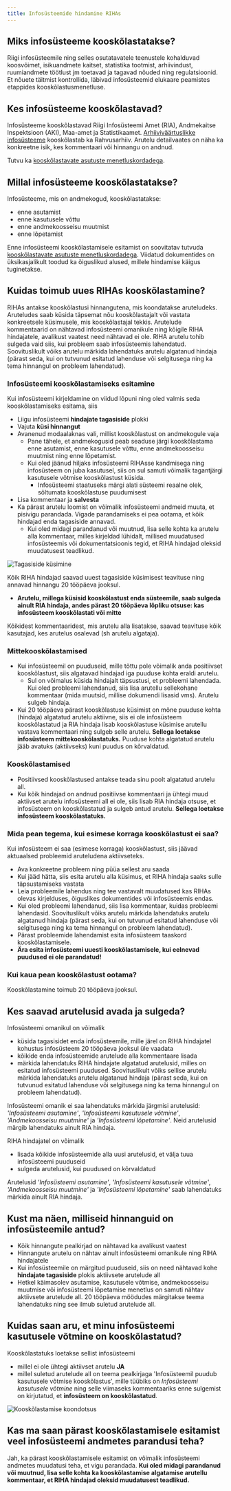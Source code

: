 ```yaml
---
title: Infosüsteemide hindamine RIHAs
---
```


## Miks infosüsteeme kooskõlastatakse?

Riigi infosüsteemile ning selles osutatavatele teenustele kohalduvad koosvõimet, isikuandmete kaitset, statistika tootmist, arhiivindust, ruumiandmete töötlust jm toetavad ja tagavad nõuded ning regulatsioonid. Et nõuete täitmist kontrollida, läbivad infosüsteemid elukaare peamistes etappides kooskõlastusmenetluse.

## Kes infosüsteeme kooskõlastavad?

Infosüsteeme kooskõlastavad Riigi Infosüsteemi Amet (RIA), Andmekaitse Inspektsioon (AKI), Maa-amet ja Statistikaamet. [Arhiiviväärtuslikke infosüsteeme](http://www.ra.ee/arhiivihaldus/digitaalarhiivindus/andmekogude-arhiveerimine/) kooskõlastab ka Rahvusarhiiv.
Arutelu detailvaates on näha ka konkreetne isik, kes kommentaari või hinnangu on andnud.

Tutvu ka [kooskõlastavate asutuste menetluskordadega](https://www.ria.ee/et/riigi-infosusteem/riha/kooskolastamine.html).

## Millal infosüsteeme kooskõlastatakse?

Infosüsteeme, mis on andmekogud, kooskõlastatakse:
- enne asutamist
- enne kasutusele võttu
- enne andmekoosseisu muutmist
- enne lõpetamist

Enne infosüsteemi kooskõlastamisele esitamist on soovitatav tutvuda [kooskõlastavate asutuste menetluskordadega](https://www.ria.ee/et/riigi-infosusteem/riha/kooskolastamine.html). Viidatud dokumentides on üksikasjalikult toodud ka õiguslikud alused, millele hindamise käigus tuginetakse.

## Kuidas toimub uues RIHAs kooskõlastamine?

RIHAs antakse kooskõlastusi hinnangutena, mis koondatakse aruteludeks. Aruteludes saab küsida täpsemat nõu kooskõlastajalt või vastata konkreetsele küsimusele, mis kooskõlastajal tekkis. Arutelude kommentaarid on nähtavad infosüsteemi omanikule ning kõigile RIHA hindajatele, avalikust vaatest need nähtavad ei ole. RIHA arutelu tohib sulgeda vaid siis, kui probleem saab infosüsteemis lahendatud. Soovituslikult võiks arutelu märkida lahendatuks arutelu algatanud hindaja (pärast seda, kui on tutvunud esitatud lahenduse või selgitusega ning ka tema hinnangul on probleem lahendatud).

### Infosüsteemi kooskõlastamiseks esitamine

Kui infosüsteemi kirjeldamine on viidud lõpuni ning oled valmis seda kooskõlastamiseks esitama, siis
- Liigu infosüsteemi **hindajate tagasiside** plokki
- Vajuta **küsi hinnangut**
- Avanenud modaalaknas vali, millist kooskõlastust on andmekogule vaja
  - Pane tähele, et andmekogusid peab seaduse järgi kooskõlastama enne asutamist, enne kasutusele võttu, enne andmekoosseisu muutmist ning enne lõpetamist.
  - Kui oled jäänud hiljaks infosüsteemi RIHAsse kandmisega ning infosüsteem on juba kasutusel, siis on sul samuti võimalik tagantjärgi kasutusele võtmise kooskõlastust küsida. 
    - Infosüsteemi staatuseks märgi alati süsteemi reaalne olek, sõltumata kooskõlastuse puudumisest
- Lisa kommentaar ja **salvesta**
- Ka pärast arutelu loomist on võimalik infosüsteemi andmeid muuta, et pisivigu parandada. Vigade parandamiseks ei pea ootama, et kõik hindajad enda tagasiside annavad.
  - Kui oled midagi parandanud või muutnud, lisa selle kohta ka arutelu alla kommentaar, milles kirjeldad lühidalt, millised muudatused infosüsteemis või dokumentatsioonis tegid, et RIHA hindajad oleksid muudatusest teadlikud.

![Tagasiside küsimine](assets/images/data/submit-for-review.gif "Hindajatelt tagasiside küsimine")

Kõik RIHA hindajad saavad uuest tagasiside küsimisest teavituse ning annavad hinnangu 20 tööpäeva jooksul.

- **Arutelu, millega küsisid kooskõlastust enda süsteemile, saab sulgeda ainult RIA hindaja, andes pärast 20 tööpäeva lõpliku otsuse: kas infosüsteem kooskõlastati või mitte**

Kõikidest kommentaaridest, mis arutelu alla lisatakse, saavad teavituse kõik kasutajad, kes arutelus osalevad (sh arutelu algataja).

### Mittekooskõlastamised
- Kui infosüsteemil on puuduseid, mille tõttu pole võimalik anda positiivset kooskõlastust, siis algatavad hindajad iga puuduse kohta eraldi arutelu.
  - Sul on võimalus küsida hindajalt täpsustusi, et probleemi lahendada. Kui oled probleemi lahendanud, siis lisa arutellu sellekohane kommentaar (mida muutsid, millise dokumendi lisasid vms). Arutelu sulgeb hindaja.
- Kui 20 tööpäeva pärast kooskõlastuse küsimist on mõne puuduse kohta (hindaja) algatatud arutelu aktiivne, siis ei ole infosüsteem kooskõlastatud ja RIA hindaja lisab kooskõlastuse küsimise arutellu vastava kommentaari ning sulgeb selle arutelu. **Sellega loetakse infosüsteem mittekooskõlastatuks.** Puuduse kohta algatatud arutelu jääb avatuks (aktiivseks) kuni puudus on kõrvaldatud.

### Kooskõlastamised
- Positiivsed kooskõlastused antakse teada sinu poolt algatatud arutelu all.
- Kui kõik hindajad on andnud positiivse kommentaari ja ühtegi muud aktiivset arutelu infosüsteemi all ei ole, siis lisab RIA hindaja otsuse, et infosüsteem on kooskõlastatud ja sulgeb antud arutelu. **Sellega loetakse infosüsteem kooskõlastatuks.**

### Mida pean tegema, kui esimese korraga kooskõlastust ei saa?

Kui infosüsteem ei saa (esimese korraga) kooskõlastust, siis jäävad aktuaalsed probleemid aruteludena aktiivseteks. 

- Ava konkreetne probleem ning püüa sellest aru saada
- Kui jääd hätta, siis esita arutelu alla küsimus, et RIHA hindaja saaks sulle täpsustamiseks vastata
- Leia probleemile lahendus ning tee vastavalt muudatused kas RIHAs olevas kirjelduses, õiguslikes dokumentides või infosüsteemis endas.
- Kui oled probleemi lahendanud, siis lisa kommentaar, kuidas probleemi lahendasid. Soovituslikult võiks arutelu märkida lahendatuks arutelu algatanud hindaja (pärast seda, kui on tutvunud esitatud lahenduse või selgitusega ning ka tema hinnangul on probleem lahendatud).
- Pärast probleemide lahendamist esita infosüsteem taaskord kooskõlastamisele.
- **Ära esita infosüsteemi uuesti kooskõlastamisele, kui eelnevad puudused ei ole parandatud!** 

### Kui kaua pean kooskõlastust ootama?

Kooskõlastamine toimub 20 tööpäeva jooksul.

## Kes saavad arutelusid avada ja sulgeda?

Infosüsteemi omanikul on võimalik 
- küsida tagasisidet enda infosüsteemile, mille järel on RIHA hindajatel kohustus infosüsteem 20 tööpäeva jooksul üle vaadata
- kõikide enda infosüsteemide arutelude alla kommentaare lisada
- märkida lahendatuks RIHA hindajate algatatud arutelusid, milles on esitatud infosüsteemi puudused. Soovituslikult võiks sellise arutelu märkida lahendatuks arutelu algatanud hindaja (pärast seda, kui on tutvunud esitatud lahenduse või selgitusega ning ka tema hinnangul on probleem lahendatud).

Infosüsteemi omanik ei saa lahendatuks märkida järgmisi arutelusid: _'Infosüsteemi asutamine'_, _'Infosüsteemi kasutusele võtmine'_, _'Andmekoosseisu muutmine'_ ja _'Infosüsteemi lõpetamine'_. Neid arutelusid märgib lahendatuks ainult RIA hindaja.

RIHA hindajatel on võimalik
- lisada kõikide infosüsteemide alla uusi arutelusid, et välja tuua infosüsteemi puuduseid
- sulgeda arutelusid, kui puudused on kõrvaldatud

Arutelusid _'Infosüsteemi asutamine'_, _'Infosüsteemi kasutusele võtmine'_, _'Andmekoosseisu muutmine'_ ja _'Infosüsteemi lõpetamine'_ saab lahendatuks märkida ainult RIA hindaja.

## Kust ma näen, milliseid hinnanguid on infosüsteemile antud?

- Kõik hinnangute pealkirjad on nähtavad ka avalikust vaatest
- Hinnangute arutelu on nähtav ainult infosüsteemi omanikule ning RIHA hindajatele
- Kui infosüsteemile on märgitud puuduseid, siis on need nähtavad kohe **hindajate tagasiside** plokis aktiivsete arutelude all
- Hetkel käimasolev asutamise, kasutusele võtmise, andmekoosseisu muutmise või infosüsteemi lõpetamise menetlus on samuti nähtav aktiivsete arutelude all. 20 tööpäeva möödudes märgitakse teema lahendatuks ning see ilmub suletud arutelude all.

## Kuidas saan aru, et minu infosüsteemi kasutusele võtmine on kooskõlastatud?

Kooskõlastatuks loetakse sellist infosüsteemi

- millel ei ole ühtegi aktiivset arutelu **JA**
- millel suletud arutelude all on teema pealkirjaga 'Infosüsteemil puudub kasutusele võtmise kooskõlastus', mille tüübiks on _Infosüsteemi kasutusele võtmine_ ning selle viimaseks kommentaariks enne sulgemist on kirjutatud, et **infosüsteem on kooskõlastatud**.

![Kooskõlastamise koondotsus](assets/images/data/approved-system.png "Kooskõlastamise koondotsus")


## Kas ma saan pärast kooskõlastamisele esitamist veel infosüsteemi andmetes parandusi teha?

Jah, ka pärast kooskõlastamisele esitamist on võimalik infosüsteemi andmetes muudatusi teha, et vigu parandada.
**Kui oled midagi parandanud või muutnud, lisa selle kohta ka kooskõlastamise algatamise arutellu kommentaar, et RIHA hindajad oleksid muudatusest teadlikud.**



